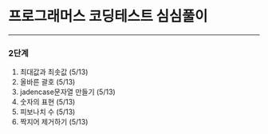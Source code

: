 # 프로그래머스 코딩테스트 심심풀이
  ---
###   2단계 
  1. 최대값과 최솟값 (5/13)
2. 올바른 괄호 (5/13)
3. jadencase문자열 만들기 (5/13)
4. 숫자의 표현 (5/13)
5. 피보나치 수  (5/13)
6. 짝지어 제거하기 (5/13)
